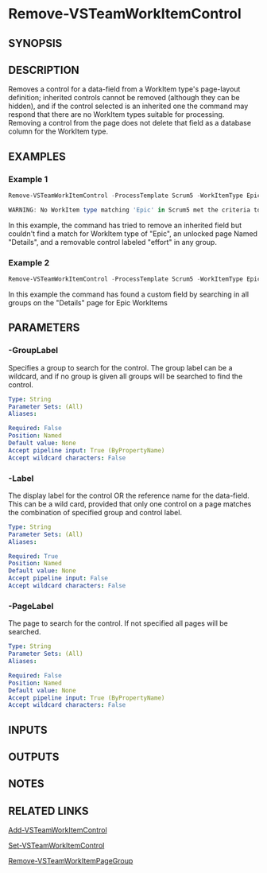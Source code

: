 <!-- #include "./common/header.md" -->

# Remove-VSTeamWorkItemControl

## SYNOPSIS
<!-- #include "./synopsis/Remove-VSTeamWorkItemControl.md" -->

## DESCRIPTION

Removes a control for a data-field from a WorkItem type's page-layout definition; inherited controls cannot be removed (although they can be hidden), and if the control selected is an inherited one the command may respond that there are no WorkItem types suitable for processing. Removing a control from the page does not delete that field as a database column for the WorkItem type. 

## EXAMPLES

### Example 1
```powershell
Remove-VSTeamWorkItemControl -ProcessTemplate Scrum5 -WorkItemType Epic -Page Details  -Label effort

WARNING: No WorkItem type matching 'Epic' in Scrum5 met the criteria to remove a control.
```

In this example, the command has tried to remove an inherited field but couldn't find a match for WorkItem type of "Epic", an unlocked page Named "Details", and a removable control labeled "effort" in any group. 

### Example 2
```powershell
Remove-VSTeamWorkItemControl -ProcessTemplate Scrum5 -WorkItemType Epic -Page Details  -Label Office
```

In this example the command has found a custom field by searching in all groups on the "Details" page for Epic WorkItems

## PARAMETERS

<!-- #include "./params/forcegroup.md" -->

### -GroupLabel
Specifies a group to search for the control. The group label can be a wildcard, and if no group is given all groups will be searched to find the control. 

```yaml
Type: String
Parameter Sets: (All)
Aliases:

Required: False
Position: Named
Default value: None
Accept pipeline input: True (ByPropertyName)
Accept wildcard characters: False
```

### -Label
The display label for the control OR the reference name for the data-field. This can be a wild card, provided that only one control on a page matches the combination of specified group and control label. 

```yaml
Type: String
Parameter Sets: (All)
Aliases:

Required: True
Position: Named
Default value: None
Accept pipeline input: False
Accept wildcard characters: False
```

### -PageLabel
The page to search for the control. If not specified all pages will be searched. 

```yaml
Type: String
Parameter Sets: (All)
Aliases:

Required: False
Position: Named
Default value: None
Accept pipeline input: True (ByPropertyName)
Accept wildcard characters: False
```

<!-- #include "./params/processTemplate.md" -->

<!-- #include "./params/workItemType.md" -->

## INPUTS

## OUTPUTS

## NOTES

## RELATED LINKS

[Add-VSTeamWorkItemControl](Add-VSTeamWorkItemControl.md)

[Set-VSTeamWorkItemControl](Set-VSTeamWorkItemControl.md)

[Remove-VSTeamWorkItemPageGroup](Remove-VSTeamWorkItemPageGroup.md)